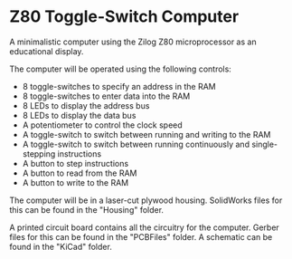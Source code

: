 # Z80 Toggle-Switch Computer
A minimalistic computer using the Zilog Z80 microprocessor as an educational display.

The computer will be operated using the following controls:

  * 8 toggle-switches to specify an address in the RAM
  * 8 toggle-switches to enter data into the RAM
  * 8 LEDs to display the address bus
  * 8 LEDs to display the data bus
  * A potentiometer to control the clock speed
  * A toggle-switch to switch between running and writing to the RAM
  * A toggle-switch to switch between running continuously and single-stepping instructions
  * A button to step instructions
  * A button to read from the RAM
  * A button to write to the RAM

The computer will be in a laser-cut plywood housing. SolidWorks files for this can be found in the "Housing" folder.

A printed circuit board contains all the circuitry for the computer. Gerber files for this can be found in the "PCBFiles" folder. A schematic can be found in the "KiCad" folder.
